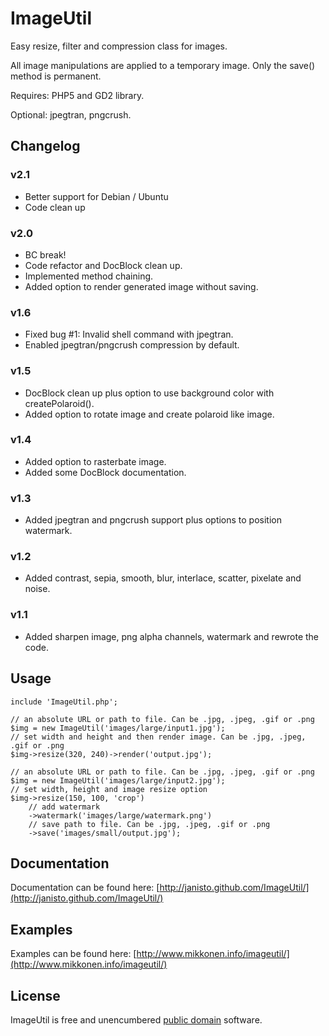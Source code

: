 ImageUtil
=========

Easy resize, filter and compression class for images.

All image manipulations are applied to a temporary image. Only the save() method is permanent.

Requires: PHP5 and GD2 library.

Optional: jpegtran, pngcrush.

Changelog
---------

### v2.1

- Better support for Debian / Ubuntu
- Code clean up

### v2.0

- BC break!
- Code refactor and DocBlock clean up.
- Implemented method chaining.
- Added option to render generated image without saving.

### v1.6

- Fixed bug #1: Invalid shell command with jpegtran.
- Enabled jpegtran/pngcrush compression by default.

### v1.5

- DocBlock clean up plus option to use background color with createPolaroid().
- Added option to rotate image and create polaroid like image. 

### v1.4

- Added option to rasterbate image.
- Added some DocBlock documentation.

### v1.3

- Added jpegtran and pngcrush support plus options to position watermark.

### v1.2

- Added contrast, sepia, smooth, blur, interlace, scatter, pixelate and noise.

### v1.1

- Added sharpen image, png alpha channels, watermark and rewrote the code.


Usage
-----

	include 'ImageUtil.php';

	// an absolute URL or path to file. Can be .jpg, .jpeg, .gif or .png
	$img = new ImageUtil('images/large/input1.jpg');
	// set width and height and then render image. Can be .jpg, .jpeg, .gif or .png
	$img->resize(320, 240)->render('output.jpg');
	
	// an absolute URL or path to file. Can be .jpg, .jpeg, .gif or .png
	$img = new ImageUtil('images/large/input2.jpg');
	// set width, height and image resize option
	$img->resize(150, 100, 'crop')
		// add watermark
		->watermark('images/large/watermark.png')
		// save path to file. Can be .jpg, .jpeg, .gif or .png
		->save('images/small/output.jpg');

Documentation
--------

Documentation can be found here: [http://janisto.github.com/ImageUtil/](http://janisto.github.com/ImageUtil/)

Examples
--------

Examples can be found here: [http://www.mikkonen.info/imageutil/](http://www.mikkonen.info/imageutil/)

License
-------

ImageUtil is free and unencumbered [public domain][Unlicense] software.

[Unlicense]: http://unlicense.org/

